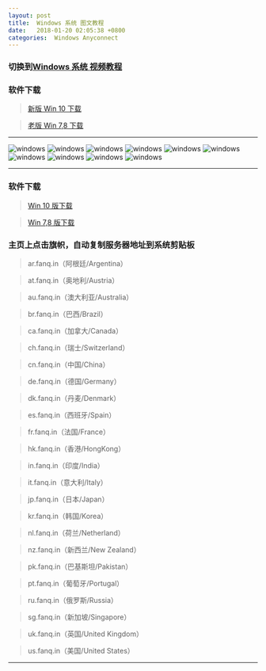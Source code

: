 ```yaml
---
layout: post
title:  Windows 系统 图文教程
date:   2018-01-20 02:05:38 +0800
categories:  Windows Anyconnect
---
```


### 切换到[Windows 系统 **视频教程**](/2018/01/windows/ "Windows")

### 软件下载

>[新版 Win 10 下载](/files/anyconnect-macos-4.10.01075.msi)

>[老版 Win 7,8 下载](/files/anyconnect-macos-4.7.04056.msi)


****

![windows](/assets/images/windows/windows1.png "Windows")
![windows](/assets/images/windows/windows2.png "Windows")
![windows](/assets/images/windows/windows3.png "Windows")
![windows](/assets/images/windows/windows4.png "Windows")
![windows](/assets/images/windows/windows5.png "Windows")
![windows](/assets/images/windows/windows6.png "Windows")
![windows](/assets/images/windows/windows9.png "Windows")
![windows](/assets/images/windows/windows11.png "Windows")
![windows](/assets/images/windows/windows12.png "Windows")
![windows](/assets/images/windows/windows14.png "Windows")

****

### 软件下载

>[Win 10 版下载](/files/anyconnect-win-4.9.00086.msi)

>[Win 7,8 版下载](/files/anyconnect-win-4.7.04056.msi)


### 主页上点击旗帜，自动复制服务器地址到系统剪贴板

>ar.fanq.in（阿根廷/Argentina）

>at.fanq.in（奥地利/Austria）

>au.fanq.in（澳大利亚/Australia）

>br.fanq.in（巴西/Brazil）
 
>ca.fanq.in（加拿大/Canada）

>ch.fanq.in（瑞士/Switzerland）

>cn.fanq.in（中国/China）

>de.fanq.in（德国/Germany）

>dk.fanq.in（丹麦/Denmark）

>es.fanq.in（西班牙/Spain）

>fr.fanq.in（法国/France）

>hk.fanq.in（香港/HongKong）

>in.fanq.in（印度/India）

>it.fanq.in（意大利/Italy）

>jp.fanq.in（日本/Japan）

>kr.fanq.in（韩国/Korea）

>nl.fanq.in（荷兰/Netherland）

>nz.fanq.in（新西兰/New Zealand）

>pk.fanq.in（巴基斯坦/Pakistan）

>pt.fanq.in（葡萄牙/Portugal）

>ru.fanq.in（俄罗斯/Russia）

>sg.fanq.in（新加坡/Singapore）

>uk.fanq.in（英国/United Kingdom）

>us.fanq.in（美国/United States）

****
